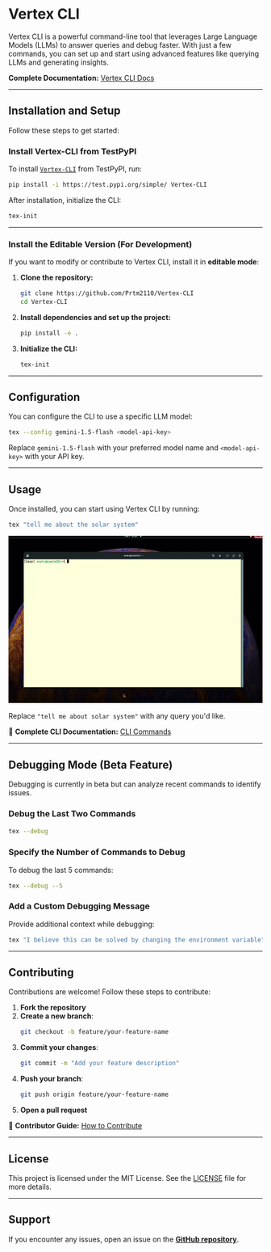 # Vertex CLI

Vertex CLI is a powerful command-line tool that leverages Large Language Models (LLMs) to answer queries and debug faster. With just a few commands, you can set up and start using advanced features like querying LLMs and generating insights.

**Complete Documentation:** [Vertex CLI Docs](https://prtm2110.github.io/Vertex-CLI/)

---

## Installation and Setup

Follow these steps to get started:

### Install Vertex-CLI from TestPyPI

To install [`Vertex-CLI`](https://github.com/prtm2110/vertex-cli) from TestPyPI, run:

```bash
pip install -i https://test.pypi.org/simple/ Vertex-CLI
```

After installation, initialize the CLI:

```bash
tex-init
```

---

### Install the Editable Version (For Development)

If you want to modify or contribute to Vertex CLI, install it in **editable mode**:

1. **Clone the repository:**

   ```bash
   git clone https://github.com/Prtm2110/Vertex-CLI
   cd Vertex-CLI
   ```

2. **Install dependencies and set up the project:**

   ```bash
   pip install -e .
   ```

3. **Initialize the CLI:**

   ```bash
   tex-init
   ```

---

## Configuration

You can configure the CLI to use a specific LLM model:

```bash
tex --config gemini-1.5-flash <model-api-key>
```

Replace `gemini-1.5-flash` with your preferred model name and `<model-api-key>` with your API key.

---

## Usage

Once installed, you can start using Vertex CLI by running:

```bash
tex "tell me about the solar system"
```
![alt text](docs/images/eg_matplotlib.gif)

Replace `"tell me about solar system"` with any query you'd like.

🔗 **Complete CLI Documentation:** [CLI Commands](https://prtm2110.github.io/Vertex-CLI/cli_tool_docs/)

---

## Debugging Mode (Beta Feature)

Debugging is currently in beta but can analyze recent commands to identify issues.

### Debug the Last Two Commands

```bash
tex --debug
```

### Specify the Number of Commands to Debug

To debug the last 5 commands:

```bash
tex --debug --5
```

### Add a Custom Debugging Message

Provide additional context while debugging:

```bash
tex "I believe this can be solved by changing the environment variable" --debug
```

---

## Contributing

Contributions are welcome! Follow these steps to contribute:

1. **Fork the repository**
2. **Create a new branch**:
   ```bash
   git checkout -b feature/your-feature-name
   ```
3. **Commit your changes**:
   ```bash
   git commit -m "Add your feature description"
   ```
4. **Push your branch**:
   ```bash
   git push origin feature/your-feature-name
   ```
5. **Open a pull request**

🔗 **Contributor Guide:** [How to Contribute](https://prtm2110.github.io/Vertex-CLI/contributors_guide/)

---

## License

This project is licensed under the MIT License. See the [LICENSE](https://github.com/Prtm2110/Vertex-CLI/blob/main/LICENSE) file for more details.

---

## Support

If you encounter any issues, open an issue on the **[GitHub repository](https://github.com/Prtm2110/Vertex-CLI/issues)**.
